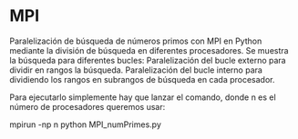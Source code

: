 # MPI

Paralelización de búsqueda de números primos con MPI en Python mediante la división de búsqueda en diferentes procesadores.
Se muestra la búsqueda para diferentes bucles:
Paralelización del bucle externo para dividir en rangos la búsqueda.
Paralelización del bucle interno para dividiendo los rangos en subrangos de búsqueda en cada procesador.

Para ejecutarlo simplemente hay que lanzar el comando, donde n es el número de procesadores queremos usar:

mpirun -np n python MPI_numPrimes.py
